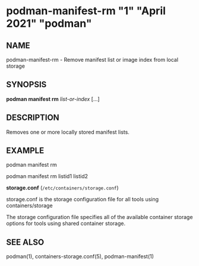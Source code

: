 # podman-manifest-rm "1" "April 2021" "podman"

## NAME
podman\-manifest\-rm - Remove manifest list or image index from local storage

## SYNOPSIS
**podman manifest rm** *list-or-index* [...]

## DESCRIPTION
Removes one or more locally stored manifest lists.

## EXAMPLE

podman manifest rm <list>

podman manifest rm listid1 listid2

**storage.conf** (`/etc/containers/storage.conf`)

storage.conf is the storage configuration file for all tools using containers/storage

The storage configuration file specifies all of the available container storage options for tools using shared container storage.

## SEE ALSO
podman(1), containers-storage.conf(5), podman-manifest(1)
